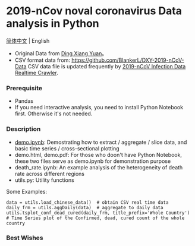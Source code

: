 # 2019-nCov noval coronavirus Data analysis in Python
[简体中文](README.md) | English

* Original Data from [Ding Xiang Yuan](https://3g.dxy.cn/newh5/view/pneumonia)。 
* CSV format data from: https://github.com/BlankerL/DXY-2019-nCoV-Data CSV data file is updated frequently by [2019-nCoV Infection Data Realtime Crawler](https://github.com/BlankerL/DXY-2019-nCoV-Crawler).

### Prerequisite

* Pandas
* If you need interactive analysis, you need to install Python Notebook first.  Otherwise it's not needed.


### Description
* [demo.ipynb](./src/demo.ipynb): Demostrating how to extract / aggregate / slice data, and basic time series / cross-sectional plotting 
* demo.html, demo.pdf: For those who doon't have Python Notebook, these two files serve as demo.ipynb for demonstration purpose
* death_rate.ipynb: An example analysis of the heterogeneity of death rate across different regions
* utils.py: Utility functions

Some Examples:

```
data = utils.load_chinese_data()  # obtain CSV real time data
daily_frm = utils.aggDaily(data)  # aggregate to daily data
utils.tsplot_conf_dead_cured(daily_frm, title_prefix='Whole Country')  # Time Series plot of the Confirmed, dead, cured count of the whole country
```

### Best Wishes 
